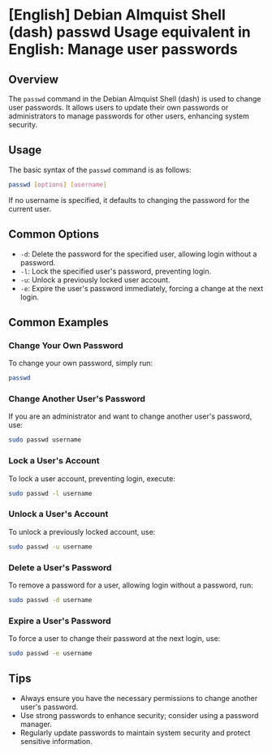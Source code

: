 # [English] Debian Almquist Shell (dash) passwd Usage equivalent in English: Manage user passwords

## Overview
The `passwd` command in the Debian Almquist Shell (dash) is used to change user passwords. It allows users to update their own passwords or administrators to manage passwords for other users, enhancing system security.

## Usage
The basic syntax of the `passwd` command is as follows:

```bash
passwd [options] [username]
```

If no username is specified, it defaults to changing the password for the current user.

## Common Options
- `-d`: Delete the password for the specified user, allowing login without a password.
- `-l`: Lock the specified user's password, preventing login.
- `-u`: Unlock a previously locked user account.
- `-e`: Expire the user's password immediately, forcing a change at the next login.

## Common Examples

### Change Your Own Password
To change your own password, simply run:

```bash
passwd
```

### Change Another User's Password
If you are an administrator and want to change another user's password, use:

```bash
sudo passwd username
```

### Lock a User's Account
To lock a user account, preventing login, execute:

```bash
sudo passwd -l username
```

### Unlock a User's Account
To unlock a previously locked account, use:

```bash
sudo passwd -u username
```

### Delete a User's Password
To remove a password for a user, allowing login without a password, run:

```bash
sudo passwd -d username
```

### Expire a User's Password
To force a user to change their password at the next login, use:

```bash
sudo passwd -e username
```

## Tips
- Always ensure you have the necessary permissions to change another user's password.
- Use strong passwords to enhance security; consider using a password manager.
- Regularly update passwords to maintain system security and protect sensitive information.